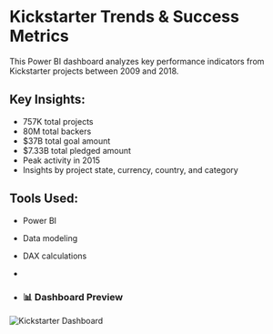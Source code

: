 # Kickstarter Trends & Success Metrics

This Power BI dashboard analyzes key performance indicators from Kickstarter projects between 2009 and 2018.

## Key Insights:
- 757K total projects
- 80M total backers
- $37B total goal amount
- $7.33B total pledged amount
- Peak activity in 2015
- Insights by project state, currency, country, and category

## Tools Used:
- Power BI
- Data modeling
- DAX calculations

- 
- ### 📊 Dashboard Preview

![Kickstarter Dashboard](./kickstarter_dashboard.png)
